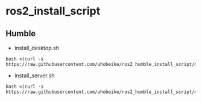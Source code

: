 # ros2_install_script

## Humble
* install_desktop.sh
```
bash <(curl -s https://raw.githubusercontent.com/uhobeike/ros2_humble_install_script/main/install_desktop.sh)
```

* install_server.sh
```
bash <(curl -s https://raw.githubusercontent.com/uhobeike/ros2_humble_install_script/main/install_server.sh)
```